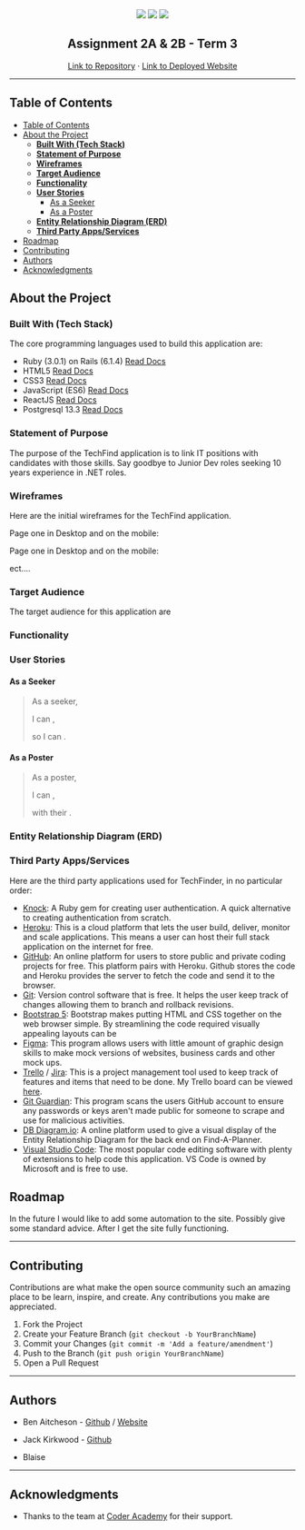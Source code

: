 <div style="text-align:center">
    <img align="centre" src="https://img.shields.io/tokei/lines/github/BJB-Team/TechFind?style=flat-square">
    <img src="https://img.shields.io/github/languages/top/BJB-Team//TechFind?style=flat-square"> <img src="https://img.shields.io/github/repo-size/BJB-Team/TechFind?style=flat-square">
</div>

<p align="center">
  <h2 align="center">Assignment 2A & 2B - Term 3</h2>
  <p align="center">
    <a href="https://github.com/BJB-Team/TechFind">Link to Repository</a>
    ·
    <a href="/">Link to Deployed Website</a>
  </p>
</p>

---

## Table of Contents

<!-- TOC depthFrom:1 depthTo:4 withLinks:1 orderedList:0 -->

- [Table of Contents](#table-of-contents)
- [About the Project](#about-the-project)
  - [**Built With (Tech Stack)**](#built-with-tech-stack)
  - [**Statement of Purpose**](#statement-of-purpose)
  - [**Wireframes**](#wireframes)
  - [**Target Audience**](#target-audience)
  - [**Functionality**](#functionality)
  - [**User Stories**](#user-stories)
    - [As a Seeker](#as-a-seeker)
    - [As a Poster](#as-a-poster)
  - [**Entity Relationship Diagram (ERD)**](#entity-relationship-diagram-erd)
  - [**Third Party Apps/Services**](#third-party-appsservices)
- [Roadmap](#roadmap)
- [Contributing](#contributing)
- [Authors](#authors)
- [Acknowledgments](#acknowledgments)

<!-- /TOC -->

## About the Project

### **Built With (Tech Stack)**

The core programming languages used to build this application are:

- Ruby (3.0.1) on Rails (6.1.4) [Read Docs]()
- HTML5 [Read Docs]()
- CSS3 [Read Docs]()
- JavaScript (ES6) [Read Docs]()
- ReactJS [Read Docs]()
- Postgresql 13.3 [Read Docs]()

### **Statement of Purpose**

The purpose of the TechFind application is to link IT positions with candidates with those skills. Say goodbye to Junior Dev roles seeking 10 years experience in .NET roles.

### **Wireframes**

Here are the initial wireframes for the TechFind application.

Page one in Desktop and on the mobile:

Page one in Desktop and on the mobile:

ect....

### **Target Audience**

The target audience for this application are

### **Functionality**

### **User Stories**

#### As a Seeker

> As a seeker,
>
> I can ,
>
> so I can .

#### As a Poster

> As a poster,
>
> I can ,
>
> with their .

### **Entity Relationship Diagram (ERD)**

### **Third Party Apps/Services**

Here are the third party applications used for TechFinder, in no particular order:

- [Knock](https://github.com/nsarno/knock): A Ruby gem for creating user authentication. A quick alternative to creating authentication from scratch.
- [Heroku](https://www.heroku.com/): This is a cloud platform that lets the user build, deliver, monitor and scale applications. This means a user can host their full stack application on the internet for free.
- [GitHub](https://github.com/): An online platform for users to store public and private coding projects for free. This platform pairs with Heroku. Github stores the code and Heroku provides the server to fetch the code and send it to the browser.
- [Git](https://git-scm.com/): Version control software that is free. It helps the user keep track of changes allowing them to branch and rollback revisions.
- [Bootstrap 5](https://getbootstrap.com/): Bootstrap makes putting HTML and CSS together on the web browser simple. By streamlining the code required visually appealing layouts can be
- [Figma](https://figma.com/): This program allows users with little amount of graphic design skills to make mock versions of websites, business cards and other mock ups.
- [Trello](https://trello.com/) / [Jira](https://www.atlassian.com/software/jira): This is a project management tool used to keep track of features and items that need to be done. My Trello board can be viewed [here](https://trello.com/b/UWs8TN6Q/marketplaceapp).
- [Git Guardian](https://www.gitguardian.com/): This program scans the users GitHub account to ensure any passwords or keys aren't made public for someone to scrape and use for malicious activities.
- [DB Diagram.io](https://dbdiagram.io/home): A online platform used to give a visual display of the Entity Relationship Diagram for the back end on Find-A-Planner.
- [Visual Studio Code](https://code.visualstudio.com/): The most popular code editing software with plenty of extensions to help code this application. VS Code is owned by Microsoft and is free to use.

## Roadmap

In the future I would like to add some automation to the site. Possibly give some standard advice. After I get the site fully functioning.

---

## Contributing

Contributions are what make the open source community such an amazing place to be learn, inspire, and create. Any contributions you make are appreciated.

1. Fork the Project
2. Create your Feature Branch (`git checkout -b YourBranchName`)
3. Commit your Changes (`git commit -m 'Add a feature/amendment'`)
4. Push to the Branch (`git push origin YourBranchName`)
5. Open a Pull Request

---

## Authors

- Ben Aitcheson - [Github](https://github.com/benaitcheson) / [Website](https://www.benaitcheson.me/)

- Jack Kirkwood - [Github]()

- Blaise

---

## Acknowledgments

- Thanks to the team at [Coder Academy](https://www.coderacademy.edu.au/) for their support.
